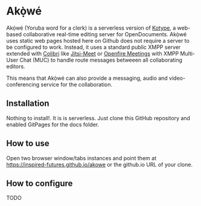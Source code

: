 # Akọ̀wé

Akọ̀wé (Yoruba word for a clerk) is a serverless version of [Kotype](https://github.com/webodf/Kotype), a web-based collaborative real-time editing server for OpenDocuments.
Akọ̀wé uses static web pages hosted here on Github does not require a server to be configured to work. Instead, it uses a standard public XMPP server extended with [Colibri](https://xmpp.org/extensions/xep-0340.html) like [Jitsi-Meet](https://meet.jit.si) or [Openfire Meetings](https://github.com/igniterealtime/openfire-ofmeet-plugin) with XMPP Multi-User Chat (MUC) to handle route messages betweeen all collaborating editors.

This means that Akọ̀wé can also provide a messaging, audio and video-conferencing service for the collaboration.

## Installation
Nothing to install!. It is is serverless. Just clone this GitHub repository and enabled GitPages for the docs folder. 

## How to use
Open two browser window/tabs instances and point them at https://inspired-futures.github.io/akowe or the github.io URL of your clone.

## How to configure
TODO
